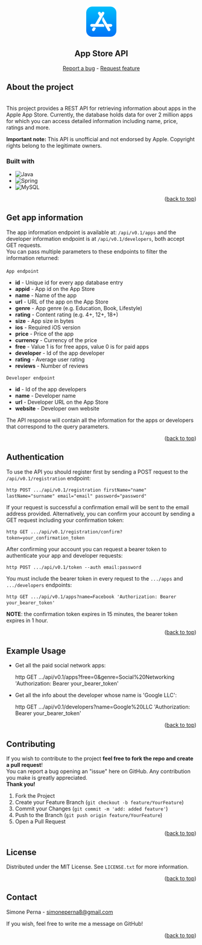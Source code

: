 <!-- PROJECT LOGO -->
<br />
<div align="center">
    <a href="https://github.com/smnprn/app-store-api">
        <img src="/src/main/resources/readme/app-store.png" alt="logo" width="80" height="80">
    </a>
    <h2 align="center"><b>App Store API</b></h2>
    <p align="center">
        <a href="https://github.com/smnprn/app-store-api/issues">Report a bug</a>
        -
        <a href="https://github.com/smnprn/app-store-api/issues">Request feature</a>
    </p>
</div>

<!-- TABLE OF CONTENTS -->

<!-- About -->
## About the project
<br/>
<div align="center">

</div>
This project provides a REST API for retrieving information about apps in the Apple App Store.  
Currently, the database holds data for over 2 million apps for which you can access detailed information including
name, price, ratings and more.

<b>Important note:</b>
This API is unofficial and not endorsed by Apple.
Copyright rights belong to the legitimate owners.


### Built with
* ![Java][java-logo]
* ![Spring][spring-boot-logo]
* ![MySQL][mysql-logo]


<p align="right">(<a href="#readme-top">back to top</a>)</p>

<!-- Getting Started -->
## Get app information

The app information endpoint is available at: `/api/v0.1/apps` and the developer information endpoint is at `/api/v0.1/developers`, both accept GET requests. </br>
You can pass multiple parameters to these endpoints to filter the information returned: </br> </br>
`App endpoint` </br>
* **id** - Unique id for every app database entry
* **appid** - App id on the App Store
* **name** - Name of the app
* **url** - URL of the app on the App Store
* **genre** - App genre (e.g. Education, Book, Lifestyle)
* **rating** - Content rating (e.g. 4+, 12+, 18+)
* **size** - App size in bytes
* **ios** - Required iOS version
* **price** - Price of the app
* **currency** - Currency of the price
* **free** - Value 1 is for free apps, value 0 is for paid apps
* **developer** - Id of the app developer
* **rating** - Average user rating
* **reviews** - Number of reviews

`Developer endpoint`
* **id** - Id of the app developers
* **name** - Developer name
* **url** - Developer URL on the App Store
* **website** - Developer own website

The API response will contain all the information for the apps or developers that correspond to the query parameters.

<p align="right">(<a href="#readme-top">back to top</a>)</p>

<!--Auth-->
## Authentication
To use the API you should register first by sending a POST request to the `/api/v0.1/registration` endpoint:

    http POST .../api/v0.1/registration firstName="name" lastName="surname" email="email" password="password"

If your request is successful a confirmation email will be sent to the email address provided. 
Alternatively, you can confirm your account by sending a GET request including your confirmation token:

    http GET .../api/v0.1/registration/confirm?token=your_confirmation_token

After confirming your account you can request a bearer token to authenticate your app and developer requests:

    http POST .../api/v0.1/token --auth email:password

You must include the bearer token in every request to the `.../apps` and `.../developers` endpoints:

    http GET .../api/v0.1/apps?name=Facebook 'Authorization: Bearer your_bearer_token'

**NOTE**: the confirmation token expires in 15 minutes, the bearer token expires in 1 hour.

<p align="right">(<a href="#readme-top">back to top</a>)</p>

<!-- Usage -->
## Example Usage
* Get all the paid social network apps:


    http GET .../api/v0.1/apps?free=0&genre=Social%20Networking 'Authorization: Bearer your_bearer_token'
* Get all the info about the developer whose name is 'Google LLC':


    http GET .../api/v0.1/developers?name=Google%20LLC 'Authorization: Bearer your_bearer_token'

<div align="center">

</div>


<p align="right">(<a href="#readme-top">back to top</a>)</p>

<!-- Contributing -->
## Contributing
If you wish to contribute to the project <b>feel free to fork the repo and create a pull request</b>!\
You can report a bug opening an "issue" here on GitHub.
Any contribution you make is greatly appreciated.\
<b>Thank you!</b>

1. Fork the Project
2. Create your Feature Branch (`git checkout -b feature/YourFeature`)
3. Commit your Changes (`git commit -m 'add: added feature'`)
4. Push to the Branch (`git push origin feature/YourFeature`)
5. Open a Pull Request

<p align="right">(<a href="#readme-top">back to top</a>)</p>

<!-- License -->
## License

Distributed under the MIT License. See `LICENSE.txt` for more information.

<p align="right">(<a href="#readme-top">back to top</a>)</p>

<!-- CONTACT -->
## Contact

Simone Perna - simoneperna8@gmail.com

If you wish, feel free to write me a message on GitHub!

<p align="right">(<a href="#readme-top">back to top</a>)</p>

<!-- MARKDOWN LINKS & IMAGES -->
[preview-image]: images/preview.png
[java-logo]: https://img.shields.io/badge/Java-ED8B00?style=for-the-badge&logo=coffeescript&logoColor=white
[java-url]: www.java.com
[spring-boot-logo]: https://img.shields.io/badge/Spring%20Boot-6DB33F?style=for-the-badge&logo=spring-boot&logoColor=white
[spring-boot-url]: https://spring.io/projects/spring-boot
[mysql-logo]: https://img.shields.io/badge/MySQL-4479A1?style=for-the-badge&logo=mysql&logoColor=white
[mysql-url]: https://www.mysql.com/it/